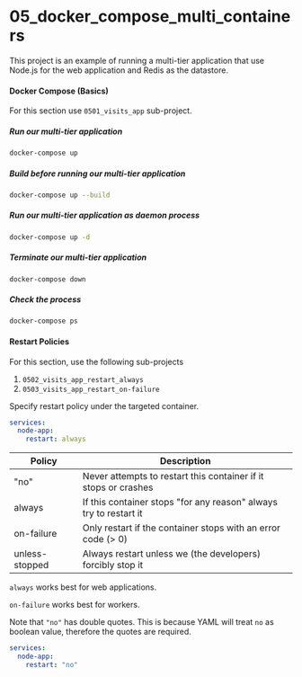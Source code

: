 
# 05_docker_compose_multi_containers

This project is an example of running a multi-tier application that use Node.js for the web application and Redis as the datastore.

#### Docker Compose (Basics)
For this section use `0501_visits_app` sub-project.

##### Run our multi-tier application
```bash
docker-compose up
```

##### Build before running our multi-tier application
```bash
docker-compose up --build
```

##### Run our multi-tier application as daemon process
```bash
docker-compose up -d
```

##### Terminate our multi-tier application
```bash
docker-compose down
```

##### Check the process
```bash
docker-compose ps
```

#### Restart Policies
For this section, use the following sub-projects
1. `0502_visits_app_restart_always`
2. `0503_visits_app_restart_on-failure`

Specify restart policy under the targeted container.

```yaml
services:
  node-app:
    restart: always
```

|	Policy		 |	Description														 |
|----------------|-------------------------------------------------------------------|
| "no" 			 | Never attempts to restart this container if it stops or crashes   |
| always		 | If this container stops "for any reason" always try to restart it |
| on-failure	 | Only restart if the container stops with an error code (> 0) 	 |
| unless-stopped | Always restart unless we (the developers) forcibly stop it 		 |

`always` works best for web applications.

`on-failure` works best for workers.

Note that `"no"` has double quotes. This is because YAML will treat `no` as boolean value, therefore the quotes are required.

```yaml
services:
  node-app:
    restart: "no"
```